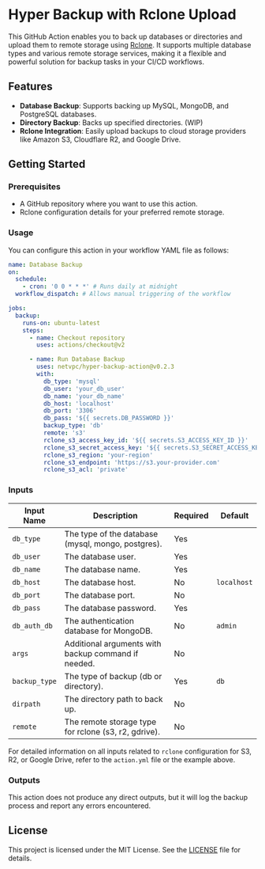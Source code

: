 # Hyper Backup with Rclone Upload

This GitHub Action enables you to back up databases or directories and upload them to remote storage using [Rclone](https://rclone.org/). It supports multiple database types and various remote storage services, making it a flexible and powerful solution for backup tasks in your CI/CD workflows.

## Features

- **Database Backup**: Supports backing up MySQL, MongoDB, and PostgreSQL databases.
- **Directory Backup**: Backs up specified directories. (WIP)
- **Rclone Integration**: Easily upload backups to cloud storage providers like Amazon S3, Cloudflare R2, and Google Drive.

## Getting Started

### Prerequisites

- A GitHub repository where you want to use this action.
- Rclone configuration details for your preferred remote storage.

### Usage

You can configure this action in your workflow YAML file as follows:

```yaml
name: Database Backup
on:
  schedule:
    - cron: '0 0 * * *' # Runs daily at midnight
  workflow_dispatch: # Allows manual triggering of the workflow

jobs:
  backup:
    runs-on: ubuntu-latest
    steps:
      - name: Checkout repository
        uses: actions/checkout@v2

      - name: Run Database Backup
        uses: netvpc/hyper-backup-action@v0.2.3
        with:
          db_type: 'mysql'
          db_user: 'your_db_user'
          db_name: 'your_db_name'
          db_host: 'localhost'
          db_port: '3306'
          db_pass: '${{ secrets.DB_PASSWORD }}'
          backup_type: 'db'
          remote: 's3'
          rclone_s3_access_key_id: '${{ secrets.S3_ACCESS_KEY_ID }}'
          rclone_s3_secret_access_key: '${{ secrets.S3_SECRET_ACCESS_KEY }}'
          rclone_s3_region: 'your-region'
          rclone_s3_endpoint: 'https://s3.your-provider.com'
          rclone_s3_acl: 'private'
```

### Inputs

| **Input Name** | **Description**                                      | **Required** | **Default** |
| -------------- | ---------------------------------------------------- | ------------ | ----------- |
| `db_type`      | The type of the database (mysql, mongo, postgres).   | Yes          |             |
| `db_user`      | The database user.                                   | Yes          |             |
| `db_name`      | The database name.                                   | Yes          |             |
| `db_host`      | The database host.                                   | No           | `localhost` |
| `db_port`      | The database port.                                   | No           |             |
| `db_pass`      | The database password.                               | Yes          |             |
| `db_auth_db`   | The authentication database for MongoDB.             | No           | `admin`     |
| `args`         | Additional arguments with backup command if needed.  | No           |             |
| `backup_type`  | The type of backup (db or directory).                | Yes          | `db`        |
| `dirpath`      | The directory path to back up.                       | No           |             |
| `remote`       | The remote storage type for rclone (s3, r2, gdrive). | No           |             |

For detailed information on all inputs related to `rclone` configuration for S3, R2, or Google Drive, refer to the `action.yml` file or the example above.

### Outputs

This action does not produce any direct outputs, but it will log the backup process and report any errors encountered.

## License

This project is licensed under the MIT License. See the [LICENSE](LICENSE) file for details.
